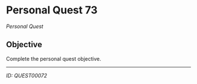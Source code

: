 # Personal Quest 73

*Personal Quest*

## Objective
Complete the personal quest objective.

---
*ID: QUEST00072*